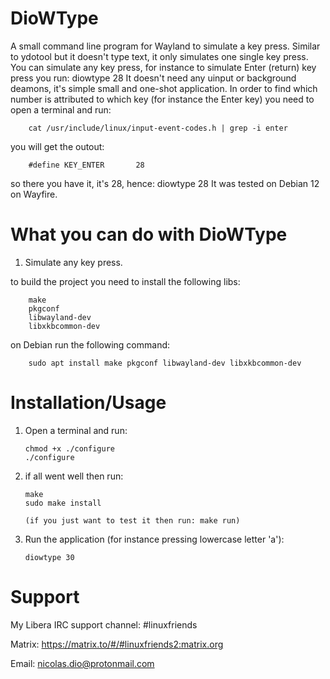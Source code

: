 # DioWType
A small command line program for Wayland to simulate a key press.
Similar to ydotool but it doesn't type text, it only simulates one single key press.
You can simulate any key press, for instance to simulate Enter (return) key press you run: diowtype 28
It doesn't need any uinput or background deamons, it's simple small and one-shot application.
In order to find which number is attributed to which key (for instance the Enter key) you need to open a terminal and run:

		cat /usr/include/linux/input-event-codes.h | grep -i enter

you will get the outout:

		#define KEY_ENTER		28

so there you have it, it's 28, hence: diowtype 28
It was tested on Debian 12 on Wayfire.

# What you can do with DioWType
   1. Simulate any key press.

   to build the project you need to install the following libs:

		make
		pkgconf
		libwayland-dev
		libxkbcommon-dev

   on Debian run the following command:

		sudo apt install make pkgconf libwayland-dev libxkbcommon-dev

# Installation/Usage
  1. Open a terminal and run:
 
		 chmod +x ./configure
		 ./configure

  2. if all went well then run:

		 make
		 sudo make install
		 
		 (if you just want to test it then run: make run)

  3. Run the application (for instance pressing lowercase letter 'a'):
  
		 diowtype 30

# Support

   My Libera IRC support channel: #linuxfriends

   Matrix: https://matrix.to/#/#linuxfriends2:matrix.org

   Email: nicolas.dio@protonmail.com
